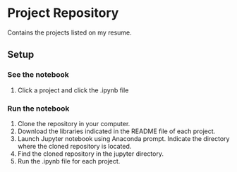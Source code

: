 # Project Repository
Contains the projects listed on my resume.

## Setup
### See the notebook
1. Click a project and click the .ipynb file

### Run the notebook
1. Clone the repository in your computer.
2. Download the libraries indicated in the README file of each project.
3. Launch Jupyter notebook using Anaconda prompt. Indicate the directory where the cloned repository is located.
4. Find the cloned repository in the jupyter directory.
5. Run the .ipynb file for each project.
